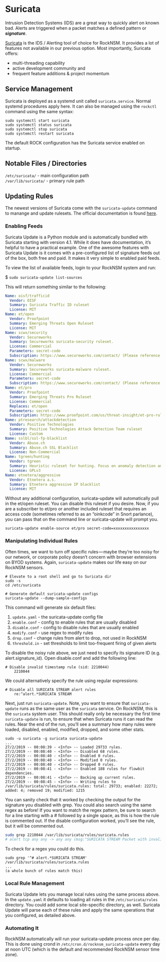 # Suricata

Intrusion Detection Systems (IDS) are a great way to quickly alert on known
bad. Alerts are triggered when a packet matches a defined pattern or
_**signature**_.  

[Suricata](https://suricata-ids.org/) is the IDS / Alerting tool of choice for
RockNSM. It provides a lot of features not available in our previous option.
Most importantly, Suricata offers:  

- multi-threading capability
- active development community and
- frequent feature additions & project momentum


## Service Management

Suricata is deployed as a systemd unit called `suricata.service`. Normal systemd
procedures apply here. It can also be managed using the `rockctl` command using
the same syntax:  

```
sudo systemctl start suricata
sudo systemctl status suricata
sudo systemctl stop suricata
sudo systemctl restart suricata
```

The default ROCK configuration has the Suricata service enabled on startup.  


## Notable Files / Directories

`/etc/suricata/` - main configuration path  
`/var/lib/suricata/` - primary rule path


## Updating Rules

The newest versions of Suricata come with the `suricata-update` command to
manange and update rulesets. The official documentation is found
[here](https://suricata.readthedocs.io/en/suricata-4.1.2/rule-management/suricata-update.html).  


### Enabling Feeds

Suricata Update is a Python module and is automatically bundled with Suricata
starting with version 4.1. While it does have documentation, it’s helpful to
have a practical example. One of the awesome features with Suricata Update is
it comes with a pre-configured list of signature feeds out of the box, both
free and paid. It makes it very simple to enabled paid feeds.

To view the list of available feeds, login to your RockNSM system and run:

$ `sudo suricata-update list-sources`  

This will return something similar to the following:

```yaml
Name: oisf/trafficid
  Vendor: OISF
  Summary: Suricata Traffic ID ruleset
  License: MIT
Name: et/open
  Vendor: Proofpoint
  Summary: Emerging Threats Open Ruleset
  License: MIT
Name: scwx/security
  Vendor: Secureworks
  Summary: Secureworks suricata-security ruleset.
  License: Commercial
  Parameters: secret-code
  Subscription: https://www.secureworks.com/contact/ (Please reference CTU Countermeasures)
Name: scwx/malware
  Vendor: Secureworks
  Summary: Secureworks suricata-malware ruleset.
  License: Commercial
  Parameters: secret-code
  Subscription: https://www.secureworks.com/contact/ (Please reference CTU Countermeasures)
Name: et/pro
  Vendor: Proofpoint
  Summary: Emerging Threats Pro Ruleset
  License: Commercial
  Replaces: et/open
  Parameters: secret-code
  Subscription: https://www.proofpoint.com/us/threat-insight/et-pro-ruleset
Name: ptresearch/attackdetection
  Vendor: Positive Technologies
  Summary: Positive Technologies Attack Detection Team ruleset
  License: Custom
Name: sslbl/ssl-fp-blacklist
  Vendor: Abuse.ch
  Summary: Abuse.ch SSL Blacklist
  License: Non-Commercial
Name: tgreen/hunting
  Vendor: tgreen
  Summary: Heuristic ruleset for hunting. Focus on anomaly detection and showcasing latest engine features, not performance.
  License: GPLv3
Name: etnetera/aggressive
  Vendor: Etnetera a.s.
  Summary: Etnetera aggressive IP blacklist
  License: MIT
```

Without any additional configuration, suricata-update will automatically pull in the et/open ruleset. You can disable this ruleset if you desire. Now, if you are a subscriber to et/pro or another included ruleset that requires an access code (sometimes referred to as an “oinkcode” in Snort parlance), you can pass that on the command line or suricata-update will prompt you.

`suricata-update enable-source et/pro secret-code=xxxxxxxxxxxxxxxx`  

### Manipulating Individual Rules

Often times, we want to turn off specific rules — maybe they’re too noisy for our network, or corporate policy doesn’t concern with browser extensions on BYOD systems. Again, `suricata-update` makes our life easy on our RockNSM sensors.  

```shell
# Elevate to a root shell and go to Suricata dir
sudo -s
cd /etc/suricata

# Generate default suricata-update configs
suricata-update --dump-sample-configs
```

This command will generate six default files:

1. `update.yaml` - the suricata-update config file
1. `enable.conf` - config to enable rules that are usually disabled
1. `disable.conf` - config to disable rules that are usually enabled
1. `modify.conf` - use regex to modify rules
1. `drop.conf` - change rules from alert to drop, not used in RockNSM
1. `threshold.in` - set thresholds to limit too-frequent firing of given alerts

To disable the noisy rule above, we just need to specify its signature ID (e.g. alert.signature_id). Open disable.conf and add the following line:

```
# Disable invalid timestamp rule (sid: 2210044)
    2210044
```

We could alternatively specify the rule using regular expressions:

```
# Disable all SURICATA STREAM alert rules
    re:^alert.*SURICATA STREAM
```

Next, just run `suricata-update`. Note, you want to ensure that `suricata-update` runs as the same user as the `suricata` service. On RockNSM, this is the `suricata` system user. This should really only be necessary the first time `suricata-update` is run, to ensure that when Suricata runs it can read the rules. Near the end of the run, you’ll see a summary how many rules were loaded, disabled, enabled, modified, dropped, and some other stats.

```
sudo -u suricata -g suricata suricata-update
...
27/2/2019 -- 00:08:39 - <Info> -- Loaded 29733 rules.
27/2/2019 -- 00:08:40 - <Info> -- Disabled 68 rules.
27/2/2019 -- 00:08:40 - <Info> -- Enabled 0 rules.
27/2/2019 -- 00:08:40 - <Info> -- Modified 0 rules.
27/2/2019 -- 00:08:40 - <Info> -- Dropped 0 rules.
27/2/2019 -- 00:08:41 - <Info> -- Enabled 188 rules for flowbit dependencies.
27/2/2019 -- 00:08:41 - <Info> -- Backing up current rules.
27/2/2019 -- 00:08:45 - <Info> -- Writing rules to /var/lib/suricata/rules/suricata.rules: total: 29733; enabled: 22272; added: 4; removed 19; modified: 1215
```

You can sanity check that it worked by checking the output for the signature you disabled with grep. You could also search using the same regex as before! If you want to match the regex pattern, be sure to search for a line starting with a # followed by a single space, as this is how the rule is commented out. If the disable configuration worked, you’ll see the rule, but it will be commented out.

```bash
sudo grep 2210044 /var/lib/suricata/rules/suricata.rules
# alert tcp any any -> any any (msg:"SURICATA STREAM Packet with invalid timestamp"; stream-event:pkt_invalid_timestamp; classtype:protocol-command-decode; sid:2210044; rev:2;)
```

To check for a regex you could do this.

```
sudo grep '^# alert.*SURICATA STREAM'
/var/lib/suricata/rules/suricata.rules
...
(a whole bunch of rules match this)
```

### Local Rule Management

Suricata Update lets you manage local rules using the same process above. In the `update.yaml` it defaults to loading all rules in the `/etc/suricata/rules` directory. You could add some local site-specific directory, as well. Suricata Update will parse each of these rules and apply the same operations that you configured, as detailed above.

### Automating It

RockNSM automatically will run your suricata-update process once per day. This is done using crond in `/etc/cron.d/rocknsm_suricata-update` every day at noon UTC (which is the default and recommended RockNSM sensor time zone).  
